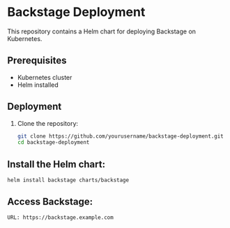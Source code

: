 # Backstage Deployment

This repository contains a Helm chart for deploying Backstage on Kubernetes.

## Prerequisites

- Kubernetes cluster
- Helm installed

## Deployment

1. Clone the repository:
   ```sh
   git clone https://github.com/yourusername/backstage-deployment.git
   cd backstage-deployment

## Install the Helm chart:

    helm install backstage charts/backstage
    
## Access Backstage:

    URL: https://backstage.example.com